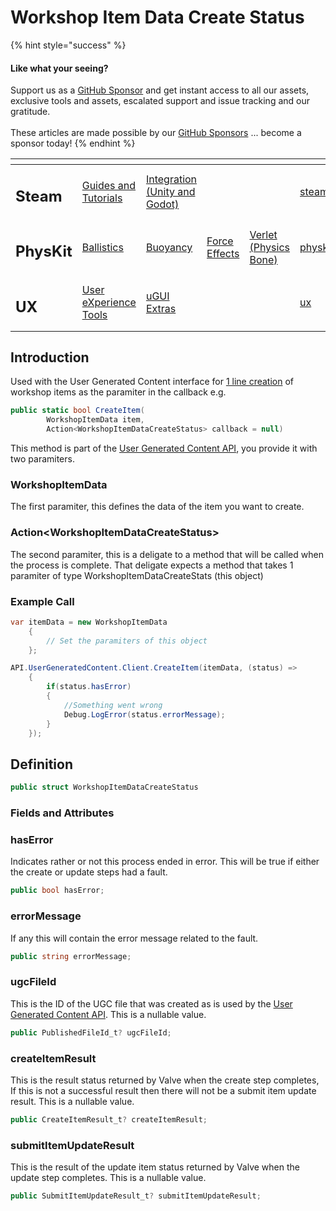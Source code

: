 # Workshop Item Data Create Status

{% hint style="success" %}
#### Like what your seeing?

Support us as a [GitHub Sponsor](../../../) and get instant access to all our assets, exclusive tools and assets, escalated support and issue tracking and our gratitude.\
\
These articles are made possible by our [GitHub Sponsors](../../../) ... become a sponsor today!
{% endhint %}

<table data-view="cards"><thead><tr><th></th><th></th><th></th><th></th><th></th><th data-hidden data-card-target data-type="content-ref"></th><th data-hidden data-card-cover data-type="files"></th></tr></thead><tbody><tr><td><h2>Steam</h2></td><td><a href="../../../company/concepts/steam/">Guides and Tutorials</a></td><td><a href="../">Integration (Unity and Godot)</a></td><td></td><td></td><td><a href="../../../company/concepts/steam/">steam</a></td><td><a href="../../../.gitbook/assets/Steamworks Card.png">Steamworks Card.png</a></td></tr><tr><td><h2>PhysKit</h2></td><td><a href="../../physkit/learning/sample-scenes/1-ballistic-basics.md">Ballistics</a></td><td><a href="../../physkit/learning/sample-scenes/1-buoyancy-example.md">Buoyancy</a></td><td><a href="../../physkit/learning/sample-scenes/1-force-effect-fields.md">Force Effects</a></td><td><a href="../../physkit/learning/sample-scenes/2-verlet-spring-skinned-mesh.md">Verlet (Physics Bone)</a></td><td><a href="../../physkit/">physkit</a></td><td><a href="../../../.gitbook/assets/PhysKit Card.png">PhysKit Card.png</a></td></tr><tr><td><h2>UX</h2></td><td><a href="../../ux/learning/core-concepts/">User eXperience Tools</a></td><td><a href="../../ux/learning/ugui-extras/">uGUI Extras</a></td><td></td><td></td><td><a href="../../ux/">ux</a></td><td><a href="../../../.gitbook/assets/Splash Screen (1).png">Splash Screen (1).png</a></td></tr></tbody></table>

## Introduction

Used with the User Generated Content interface for [1 line creation](../api/user-generated-content.md#create-and-update-items) of workshop items as the paramiter in the callback e.g.

```csharp
public static bool CreateItem(
        WorkshopItemData item, 
        Action<WorkshopItemDataCreateStatus> callback = null)
```

This method is part of the [User Generated Content API](../api/user-generated-content.md), you provide it with two paramiters.

### WorkshopItemData

The first paramiter, this defines the data of the item you want to create.

### Action\<WorkshopItemDataCreateStatus>

The second paramiter, this is a deligate to a method that will be called when the process is complete. That deligate expects a method that takes 1 paramiter of type WorkshopItemDataCreateStats (this object)&#x20;

### Example Call

```csharp
var itemData = new WorkshopItemData
    {
        // Set the paramiters of this object
    };

API.UserGeneratedContent.Client.CreateItem(itemData, (status) =>
    {
        if(status.hasError)
        {
            //Something went wrong
            Debug.LogError(status.errorMessage);
        }
    });
```

## Definition

```csharp
public struct WorkshopItemDataCreateStatus
```

### Fields and Attributes

### hasError

Indicates rather or not this process ended in error. This will be true if either the create or update steps had a fault.

```csharp
public bool hasError;
```

### errorMessage

If any this will contain the error message related to the fault.

```csharp
public string errorMessage;
```

### ugcFileId

This is the ID of the UGC file that was created as is used by the [User Generated Content API](../api/user-generated-content.md). This is a nullable value.

```csharp
public PublishedFileId_t? ugcFileId;
```

### createItemResult

This is the result status returned by Valve when the create step completes, If this is not a successful result then there will not be a submit item update result. This is a nullable value.

```csharp
public CreateItemResult_t? createItemResult;
```

### submitItemUpdateResult

This is the result of the update item status returned by Valve when the update step completes. This is a nullable value.

```csharp
public SubmitItemUpdateResult_t? submitItemUpdateResult;
```
